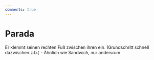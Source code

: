 ```yaml
---
comments: true
---
```

# Parada

Er klemmt seinen rechten Fuß zwischen ihren ein. (Grundschritt schnell dazwischen z.b.) - Ähnlich wie Sandwich, nur andersrum
